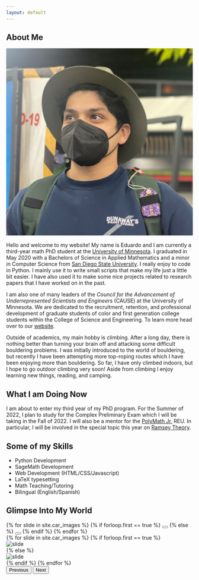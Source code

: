 ```yaml
---
layout: default
---
```


## About Me

<img class="profile-picture" src="assets/images/square_profile_picture.jpg" alt="profile picture">

Hello and welcome to my website! My name is Eduardo and I am currently a third-year math PhD student at the [University of Minnesota](https://twin-cities.umn.edu/). I graduated in May 2020 with a Bachelors of Science in Applied Mathematics and a minor in Computer Science from [San Diego State University](https://www.sdsu.edu/). I really enjoy to code in Python. I mainly use it to write small scripts that make my life just a little bit easier. I have also used it to make some nice projects related to research papers that I have worked on in the past.

I am also one of many leaders of the *Council for the Advancement of Underrepresented Scientists and Engineers* (CAUSE) at the University of Minnesota. We are dedicated to the recruitment, retention, and professional development of graduate students of color and first generation college students within the College of Science and Engineering. To learn more head over to our [website](http://cause.umn.edu/).

Outside of academics, my main hobby is climbing. After a long day, there is nothing better than turning your brain off and attacking some difficult bouldering problems. I was initially introduced to the world of bouldering, but recently I have been attempting more top-roping routes which I have been enjoying more than bouldering. So far, I have only climbed indoors, but I hope to go outdoor climbing very soon! Aside from climbing I enjoy learning new things, reading, and camping.

## What I am Doing Now

I am about to enter my third year of my PhD program. For the Summer of 2022, I plan to study for the Complex Preliminary Exam which I will be taking in the Fall of 2022. I will also be a mentor for the [PolyMath Jr.](https://geometrynyc.wixsite.com/polymathreu) REU. In particular, I will be involved in the special topic this year on [Ramsey Theory](https://geometrynyc.wixsite.com/polymathreu/ramsey2022).

## Some of my Skills
* Python Development
* SageMath Development
* Web Development (HTML/CSS/Javascript)
* LaTeX typesetting
* Math Teaching/Tutoring
* Bilingual (English/Spanish)

## Glimpse Into My World

<div id="imagesCarousel" class="carousel slide" data-bs-ride="carousel">
  <div class="carousel-indicators">
    {% for slide in site.car_images %}
      {% if forloop.first == true %}
        <button type="button" data-bs-target="#imagesCarousel" data-bs-slide-to="{{ forloop.index0 }}" class="active" aria-current="true" aria-label="Slide {{ forloop.index0 }}"></button>
      {% else %}
        <button type="button" data-bs-target="#imagesCarousel" data-bs-slide-to="{{ forloop.index0 }}" aria-label="Slide {{ forloop.index0 }}"></button>
      {% endif %}
    {% endfor %}
  </div>
  <div class="carousel-inner">
    {% for slide in site.car_images %}
      {% if forloop.first == true %}
        <div class="carousel-item active">
          <img class="d-block w-100" src="{{ slide.link }}" alt="slide">
        </div>
      {% else %}
        <div class="carousel-item">
          <img class="d-block w-100" src="{{ slide.link }}" alt="slide">
        </div>
      {% endif %}
    {% endfor %}
  </div>
  <button class="carousel-control-prev" type="button" data-bs-target="#imagesCarousel" data-bs-slide="prev">
    <span class="carousel-control-prev-icon" aria-hidden="true"></span>
    <span class="visually-hidden">Previous</span>
  </button>
  <button class="carousel-control-next" type="button" data-bs-target="#imagesCarousel" data-bs-slide="next">
    <span class="carousel-control-next-icon" aria-hidden="true"></span>
    <span class="visually-hidden">Next</span>
  </button>
</div>

